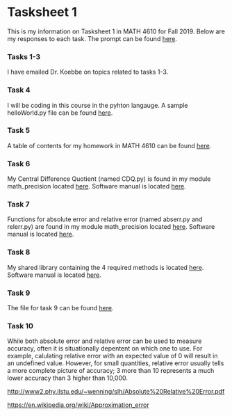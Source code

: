 # Tasksheet 1

This is  my information on Tasksheet 1 in MATH 4610 for Fall 2019. Below are my responses to each task. The prompt can be found [here](https://jvkoebbe.github.io/math4610/tasksheets/html/tasksheet_01.html). 

### Tasks 1-3

I have emailed Dr. Koebbe on topics related to tasks 1-3.

### Task 4

I will be coding in this course in the pyhton langauge. A sample helloWorld.py file can be found [here](https://github.com/bengionz/math4610/tree/master/homework/tasksheets/tasksheet1). 

### Task 5

A table of contents for my homework in MATH 4610 can be found [here](https://bengionz.github.io/math4610/hw_toc). 

### Task 6

My Central Difference Quotient (named CDQ.py) is found in my module math_precision located [here](https://github.com/bengionz/math4610/tree/master/projects/math_precision). Software manual is located [here](https://github.com/bengionz/math4610/tree/master/homework/software_manual).

### Task 7

Functions for absolute error and relative error (named abserr.py and relerr.py) are found in my module math_precision located [here](https://github.com/bengionz/math4610/tree/master/projects/math_precision). Software manual is located [here](https://github.com/bengionz/math4610/tree/master/homework/software_manual). 

### Task 8

My shared library containing the 4 required methods is located [here](https://github.com/bengionz/math4610/tree/master/projects/math_precision). Software manual is located [here](https://github.com/bengionz/math4610/tree/master/homework/software_manual). 

### Task 9

The file for task 9 can be found [here](https://github.com/bengionz/math4610/blob/master/projects/computeexppi.py).

### Task 10

While both absolute error and relative error can be used to measure accuracy, often it is situationally depentent on which one to use. For example, calulating relative error with an expected value of 0 will result in an undefined value. However, for small quantities, relative error usually tells a more complete picture of accuracy; 3 more than 10 represents a much lower accuracy than 3 higher than 10,000. 

http://www2.phy.ilstu.edu/~wenning/slh/Absolute%20Relative%20Error.pdf

https://en.wikipedia.org/wiki/Approximation_error
